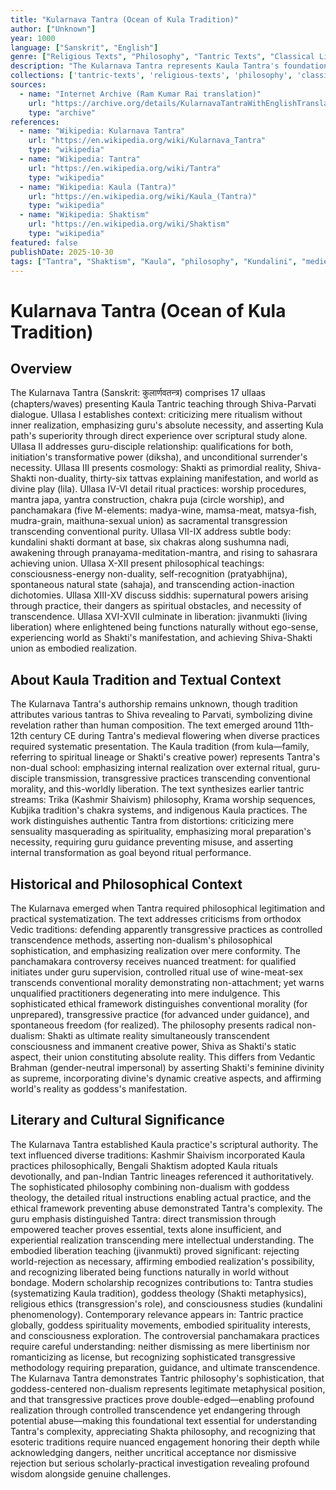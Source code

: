 ```yaml
---
title: "Kularnava Tantra (Ocean of Kula Tradition)"
author: ["Unknown"]
year: 1000
language: ["Sanskrit", "English"]
genre: ["Religious Texts", "Philosophy", "Tantric Texts", "Classical Literature"]
description: "The Kularnava Tantra represents Kaula Tantra's foundational text, presenting esoteric Shakta philosophy and ritual through dialogue between Shiva and Shakti comprising 17 ullaas (chapters) with approximately 2,000 verses. Composed around 11th-12th century CE, this influential work systematizes left-hand Tantra (Vamachara) practices while emphasizing internal spiritual transformation over external ritual, guru's absolute necessity for tantric initiation, kundalini awakening through chakra meditation, and liberation through recognizing Shakti-Shiva non-duality. The text addresses controversial tantric practices (panchamakara—five M's: wine, meat, fish, grain, sexual union) as symbolic-actual methods transcending conventional morality for qualified initiates under guru guidance, yet warns against mere sensual indulgence masquerading as spirituality. Beyond ritual instructions, the Kularnava presents sophisticated non-dual Shakta philosophy: Shakti as ultimate reality, consciousness-energy non-duality, world as Shakti's creative play, and liberation through embodied realization rather than world-rejection. The work profoundly influenced Kashmir Shaivism, Bengali Shaktism, and Tantric traditions across India, demonstrating Tantra's philosophical sophistication alongside ritual complexity."
collections: ['tantric-texts', 'religious-texts', 'philosophy', 'classical-literature', 'medieval-india']
sources:
  - name: "Internet Archive (Ram Kumar Rai translation)"
    url: "https://archive.org/details/KularnavaTantraWithEnglishTranslation"
    type: "archive"
references:
  - name: "Wikipedia: Kularnava Tantra"
    url: "https://en.wikipedia.org/wiki/Kularnava_Tantra"
    type: "wikipedia"
  - name: "Wikipedia: Tantra"
    url: "https://en.wikipedia.org/wiki/Tantra"
    type: "wikipedia"
  - name: "Wikipedia: Kaula (Tantra)"
    url: "https://en.wikipedia.org/wiki/Kaula_(Tantra)"
    type: "wikipedia"
  - name: "Wikipedia: Shaktism"
    url: "https://en.wikipedia.org/wiki/Shaktism"
    type: "wikipedia"
featured: false
publishDate: 2025-10-30
tags: ["Tantra", "Shaktism", "Kaula", "philosophy", "Kundalini", "medieval India", "esoteric texts", "Shakti", "public domain"]
---
```


# Kularnava Tantra (Ocean of Kula Tradition)

## Overview

The Kularnava Tantra (Sanskrit: कुलार्णवतन्त्र) comprises 17 ullaas (chapters/waves) presenting Kaula Tantric teaching through Shiva-Parvati dialogue. Ullasa I establishes context: criticizing mere ritualism without inner realization, emphasizing guru's absolute necessity, and asserting Kula path's superiority through direct experience over scriptural study alone. Ullasa II addresses guru-disciple relationship: qualifications for both, initiation's transformative power (diksha), and unconditional surrender's necessity. Ullasa III presents cosmology: Shakti as primordial reality, Shiva-Shakti non-duality, thirty-six tattvas explaining manifestation, and world as divine play (lila). Ullasa IV-VI detail ritual practices: worship procedures, mantra japa, yantra construction, chakra puja (circle worship), and panchamakara (five M-elements: madya-wine, mamsa-meat, matsya-fish, mudra-grain, maithuna-sexual union) as sacramental transgression transcending conventional purity. Ullasa VII-IX address subtle body: kundalini shakti dormant at base, six chakras along sushumna nadi, awakening through pranayama-meditation-mantra, and rising to sahasrara achieving union. Ullasa X-XII present philosophical teachings: consciousness-energy non-duality, self-recognition (pratyabhijna), spontaneous natural state (sahaja), and transcending action-inaction dichotomies. Ullasa XIII-XV discuss siddhis: supernatural powers arising through practice, their dangers as spiritual obstacles, and necessity of transcendence. Ullasa XVI-XVII culminate in liberation: jivanmukti (living liberation) where enlightened being functions naturally without ego-sense, experiencing world as Shakti's manifestation, and achieving Shiva-Shakti union as embodied realization.

## About Kaula Tradition and Textual Context

The Kularnava Tantra's authorship remains unknown, though tradition attributes various tantras to Shiva revealing to Parvati, symbolizing divine revelation rather than human composition. The text emerged around 11th-12th century CE during Tantra's medieval flowering when diverse practices required systematic presentation. The Kaula tradition (from kula—family, referring to spiritual lineage or Shakti's creative power) represents Tantra's non-dual school: emphasizing internal realization over external ritual, guru-disciple transmission, transgressive practices transcending conventional morality, and this-worldly liberation. The text synthesizes earlier tantric streams: Trika (Kashmir Shaivism) philosophy, Krama worship sequences, Kubjika tradition's chakra systems, and indigenous Kaula practices. The work distinguishes authentic Tantra from distortions: criticizing mere sensuality masquerading as spirituality, emphasizing moral preparation's necessity, requiring guru guidance preventing misuse, and asserting internal transformation as goal beyond ritual performance.

## Historical and Philosophical Context

The Kularnava emerged when Tantra required philosophical legitimation and practical systematization. The text addresses criticisms from orthodox Vedic traditions: defending apparently transgressive practices as controlled transcendence methods, asserting non-dualism's philosophical sophistication, and emphasizing realization over mere conformity. The panchamakara controversy receives nuanced treatment: for qualified initiates under guru supervision, controlled ritual use of wine-meat-sex transcends conventional morality demonstrating non-attachment; yet warns unqualified practitioners degenerating into mere indulgence. This sophisticated ethical framework distinguishes conventional morality (for unprepared), transgressive practice (for advanced under guidance), and spontaneous freedom (for realized). The philosophy presents radical non-dualism: Shakti as ultimate reality simultaneously transcendent consciousness and immanent creative power, Shiva as Shakti's static aspect, their union constituting absolute reality. This differs from Vedantic Brahman (gender-neutral impersonal) by asserting Shakti's feminine divinity as supreme, incorporating divine's dynamic creative aspects, and affirming world's reality as goddess's manifestation.

## Literary and Cultural Significance

The Kularnava Tantra established Kaula practice's scriptural authority. The text influenced diverse traditions: Kashmir Shaivism incorporated Kaula practices philosophically, Bengali Shaktism adopted Kaula rituals devotionally, and pan-Indian Tantric lineages referenced it authoritatively. The sophisticated philosophy combining non-dualism with goddess theology, the detailed ritual instructions enabling actual practice, and the ethical framework preventing abuse demonstrated Tantra's complexity. The guru emphasis distinguished Tantra: direct transmission through empowered teacher proves essential, texts alone insufficient, and experiential realization transcending mere intellectual understanding. The embodied liberation teaching (jivanmukti) proved significant: rejecting world-rejection as necessary, affirming embodied realization's possibility, and recognizing liberated being functions naturally in world without bondage. Modern scholarship recognizes contributions to: Tantra studies (systematizing Kaula tradition), goddess theology (Shakti metaphysics), religious ethics (transgression's role), and consciousness studies (kundalini phenomenology). Contemporary relevance appears in: Tantric practice globally, goddess spirituality movements, embodied spirituality interests, and consciousness exploration. The controversial panchamakara practices require careful understanding: neither dismissing as mere libertinism nor romanticizing as license, but recognizing sophisticated transgressive methodology requiring preparation, guidance, and ultimate transcendence. The Kularnava Tantra demonstrates Tantric philosophy's sophistication, that goddess-centered non-dualism represents legitimate metaphysical position, and that transgressive practices prove double-edged—enabling profound realization through controlled transcendence yet endangering through potential abuse—making this foundational text essential for understanding Tantra's complexity, appreciating Shakta philosophy, and recognizing that esoteric traditions require nuanced engagement honoring their depth while acknowledging dangers, neither uncritical acceptance nor dismissive rejection but serious scholarly-practical investigation revealing profound wisdom alongside genuine challenges.

